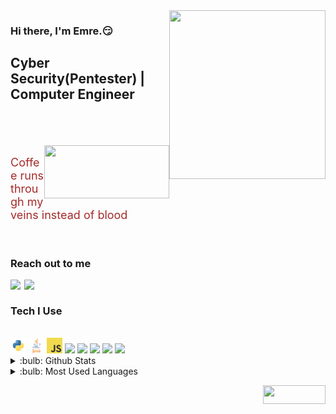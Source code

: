 <img src="https://media.giphy.com/media/W3klTgJuKy5vymEoe7/giphy.gif" align="right" width="250" height="270">

### Hi there, I'm Emre.:smirk:

## Cyber Security(Pentester) | Computer Engineer
<br>
<br>
<br>
<img src="https://tenor.com/view/regular-show-gif-26312561.gif" align="right" width="200" height="85">
<br>
<font size= 4 style="color:brown">Coffee runs through my veins instead of blood</font>

<br>
<br>
<br>


### Reach out to me
[<img  width="22" src="https://unpkg.com/simple-icons@v7/icons/linkedin.svg" align="left"/>][linkedin]
[<img  width="22" src="https://unpkg.com/simple-icons@v7/icons/instagram.svg" align="left" />][instagram]

<br>

### Tech I Use
<br>
<span>
<img src="https://raw.githubusercontent.com/github/explore/80688e429a7d4ef2fca1e82350fe8e3517d3494d/topics/python/python.png" witdh="25" height="25">
<img src="https://raw.githubusercontent.com/github/explore/80688e429a7d4ef2fca1e82350fe8e3517d3494d/topics/java/java.png" witdh="25" height="25">
<img src="https://raw.githubusercontent.com/github/explore/80688e429a7d4ef2fca1e82350fe8e3517d3494d/topics/javascript/javascript.png" witdh="25" height="25">
<img src="https://upload.wikimedia.org/wikipedia/commons/thumb/2/2b/Kali-dragon-icon.svg/2048px-Kali-dragon-icon.svg.png" witdh="25" height="25">
<img src="https://e7.pngegg.com/pngimages/328/221/png-clipart-c-programming-language-logo-microsoft-visual-studio-net-framework-javascript-icon-purple-logo.png" witdh="25" height="25">
<img src="https://nmap.org/images/nmap-logo-256x256.png" witdh="25" height="25">
<img src="https://pngimage.net/wp-content/uploads/2018/06/nessus-logo-png.png" witdh="25" height="25">
<img src="https://upload.wikimedia.org/wikipedia/commons/thumb/d/df/Wireshark_icon.svg/1200px-Wireshark_icon.svg.png" witdh="25" height="25">
</span>



<details>
<summary> :bulb: Github Stats </summary>
<img src="https://github-readme-stats.vercel.app/api?username=EmreKAVUK&theme=gruvbox"></img>
</details>

<details>
<summary> :bulb: Most Used Languages  </summary>
<img src="https://github-readme-stats.vercel.app/api/top-langs/?username=EmreKAVUK&layout=compact"></img>
</details>

<img align="right" width="100" height="30" src="https://komarev.com/ghpvc/?username=EmreKAVUK&color=red"></img>

[linkedin]: https://www.linkedin.com/in/emre-kavuk-96a639205/

[instagram]: https://www.instagram.com/bykavuk/


